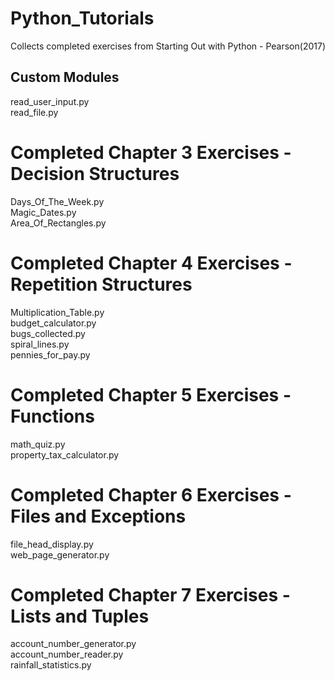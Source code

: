 # Python_Tutorials
Collects completed exercises from Starting Out with Python - Pearson(2017)

## Custom Modules
read_user_input.py\
read_file.py

# Completed Chapter 3 Exercises - Decision Structures
Days_Of_The_Week.py\
Magic_Dates.py\
Area_Of_Rectangles.py

# Completed Chapter 4 Exercises - Repetition Structures
Multiplication_Table.py\
budget_calculator.py\
bugs_collected.py\
spiral_lines.py\
pennies_for_pay.py

# Completed Chapter 5 Exercises - Functions
math_quiz.py\
property_tax_calculator.py

# Completed Chapter 6 Exercises - Files and Exceptions
file_head_display.py\
web_page_generator.py

# Completed Chapter 7 Exercises - Lists and Tuples
account_number_generator.py\
account_number_reader.py\
rainfall_statistics.py

